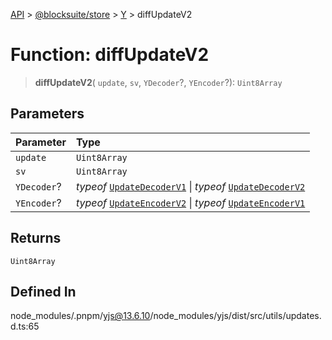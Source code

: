 [API](../../../../../index.md) > [@blocksuite/store](../../../index.md) > [Y](../index.md) > diffUpdateV2

# Function: diffUpdateV2

> **diffUpdateV2**(
  `update`,
  `sv`,
  `YDecoder`?,
  `YEncoder`?): `Uint8Array`

## Parameters

| Parameter | Type |
| :------ | :------ |
| `update` | `Uint8Array` |
| `sv` | `Uint8Array` |
| `YDecoder`? | *typeof* [`UpdateDecoderV1`](../classes/class.UpdateDecoderV1.md) \| *typeof* [`UpdateDecoderV2`](../classes/class.UpdateDecoderV2.md) |
| `YEncoder`? | *typeof* [`UpdateEncoderV2`](../classes/class.UpdateEncoderV2.md) \| *typeof* [`UpdateEncoderV1`](../classes/class.UpdateEncoderV1.md) |

## Returns

`Uint8Array`

## Defined In

node\_modules/.pnpm/yjs@13.6.10/node\_modules/yjs/dist/src/utils/updates.d.ts:65
